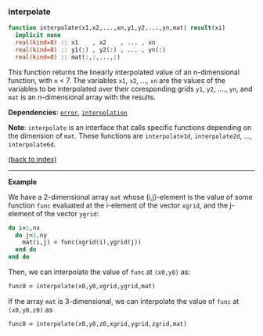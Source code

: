
### interpolate

```fortran
function interpolate(x1,x2,...,xn,y1,y2,...,yn,mat) result(xi)
  implicit none
  real(kind=8) :: x1    , x2    , ... , xn
  real(kind=8) :: y1(:) , y2(:) , ... , yn(:)   
  real(kind=8) :: mat(:,:,...,:)
```

This function returns the linearly interpolated value of an n-dimensional function, with ```n``` < 7. The variables ```x1```, ```x2```, ..., ```xn``` are the values of the variables to be interpolated over their coresponding grids ```y1```, ```y2```, ...., ```yn```, and ```mat``` is an n-dimensional array with the results.

**Dependencies**: [```error```](error.md), [```interpolation```](interpolation.md)

**Note**: ```interpolate``` is an interface that calls specific functions depending on the dimension of ```mat```. These functions are ```interpolate1d```, ```interpolate2d```, ..., ```interpolate6d```.

[(back to index)](../index.md)

---

**Example**

We have a 2-dimensional array ```mat``` whose (i,j)-element is the value of some function ```func``` evaluated at the i-element of the vector ```xgrid```, and the j-element of the vector ```ygrid```:

```fortran
do i=1,nx
  do j=1,ny
    mat(i,j) = func(xgrid(i),ygrid(j))
  end do
end do
```

Then, we can interpolate the value of ```func``` at ```(x0,y0)``` as:

```fortran
func0 = interpolate(x0,y0,xgrid,ygrid,mat)
```

If the array ```mat``` is 3-dimensional, we can interpolate the value of ```func``` at ```(x0,y0,z0)``` as

```fortran
func0 = interpolate(x0,y0,z0,xgrid,ygrid,zgrid,mat)
```

